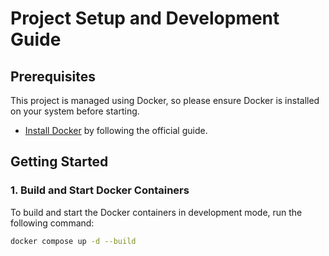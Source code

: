 # Project Setup and Development Guide

## Prerequisites
This project is managed using Docker, so please ensure Docker is installed on your system before starting.

- [Install Docker](https://docs.docker.com/engine/install/) by following the official guide.

## Getting Started

### 1. Build and Start Docker Containers
To build and start the Docker containers in development mode, run the following command:

```bash
docker compose up -d --build

